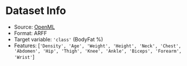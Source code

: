 # Dataset Info
- Source: [OpenML](https://www.openml.org/search?type=data&sort=runs&status=active&qualities.NumberOfClasses=lte_1&id=560)
- Format: ARFF
- Target variable: `'class'` (BodyFat %)
- Features: [`'Density', 'Age', 'Weight', 'Height', 'Neck', 'Chest', 'Abdomen', 'Hip', 'Thigh', 'Knee', 'Ankle', 'Biceps', 'Forearm', 'Wrist'`]
